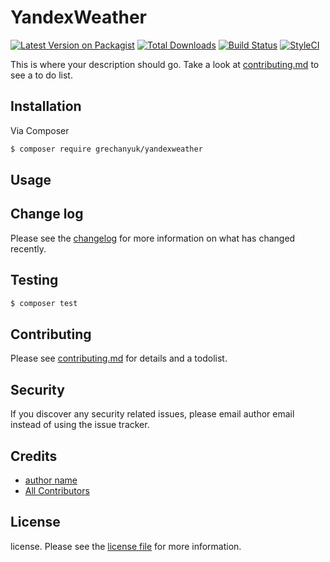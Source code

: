 # YandexWeather

[![Latest Version on Packagist][ico-version]][link-packagist]
[![Total Downloads][ico-downloads]][link-downloads]
[![Build Status][ico-travis]][link-travis]
[![StyleCI][ico-styleci]][link-styleci]

This is where your description should go. Take a look at [contributing.md](contributing.md) to see a to do list.

## Installation

Via Composer

``` bash
$ composer require grechanyuk/yandexweather
```

## Usage

## Change log

Please see the [changelog](changelog.md) for more information on what has changed recently.

## Testing

``` bash
$ composer test
```

## Contributing

Please see [contributing.md](contributing.md) for details and a todolist.

## Security

If you discover any security related issues, please email author email instead of using the issue tracker.

## Credits

- [author name][link-author]
- [All Contributors][link-contributors]

## License

license. Please see the [license file](license.md) for more information.

[ico-version]: https://img.shields.io/packagist/v/grechanyuk/yandexweather.svg?style=flat-square
[ico-downloads]: https://img.shields.io/packagist/dt/grechanyuk/yandexweather.svg?style=flat-square
[ico-travis]: https://img.shields.io/travis/grechanyuk/yandexweather/master.svg?style=flat-square
[ico-styleci]: https://styleci.io/repos/12345678/shield

[link-packagist]: https://packagist.org/packages/grechanyuk/yandexweather
[link-downloads]: https://packagist.org/packages/grechanyuk/yandexweather
[link-travis]: https://travis-ci.org/grechanyuk/yandexweather
[link-styleci]: https://styleci.io/repos/12345678
[link-author]: https://github.com/grechanyuk
[link-contributors]: ../../contributors
